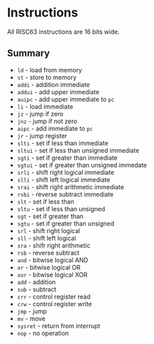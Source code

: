 # Instructions

All RISC63 instructions are 16 bits wide.

## Summary

* `ld` - load from memory
* `st` - store to memory
* `addi` - addition immediate
* `addui` - add upper immediate
* `auipc` - add upper immediate to `pc`
* `li` - load immediate
* `jz` - jump if zero
* `jnz` - jump if not zero
* `aipc` - add immediate to `pc`
* `jr` - jump register
* `slti` - set if less than immediate
* `sltui` - set if less than unsigned immediate
* `sgti` - set if greater than immediate
* `sgtui` - set if greater than unsigned immedate
* `srli` - shift right logical immediate
* `slli` - shift left logical immediate
* `srai` - shift right arithmetic immediate
* `rsbi` - reverse subtract immediate
* `slt` - set if less than
* `sltu` - set if less than unsigned
* `sgt` - set if greater than
* `sgtu` - set if greater than unsigned
* `srl` - shift right logical
* `sll` - shift left logical
* `sra` - shifr right arithmetic
* `rsb` - reverse subtract
* `and` - bitwise logical AND
* `or` - bitwise logical OR
* `xor` - bitwise logical XOR
* `add` - addition
* `sub` - subtract
* `crr` - control register read
* `crw` - control register write
* `jmp` - jump
* `mv` - move
* `sysret` - return from interrupt
* `nop` - no operation
